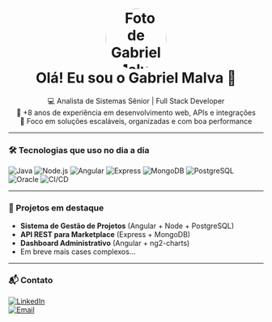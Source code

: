 <h1 align="center">
  <img src="https://avatars.githubusercontent.com/u/YOUR_USER_ID" width="120px;" style="border-radius: 50%" alt="Foto de Gabriel Malva"/>
  <br />
  Olá! Eu sou o Gabriel Malva 👋
</h1>

<p align="center">
  💻 Analista de Sistemas Sênior | Full Stack Developer <br>
  🚀 +8 anos de experiência em desenvolvimento web, APIs e integrações <br>
  📍 Foco em soluções escaláveis, organizadas e com boa performance
</p>

---

### 🛠️ Tecnologias que uso no dia a dia
![Java](https://img.shields.io/badge/Java-ED8B00?style=for-the-badge&logo=java&logoColor=white)
![Node.js](https://img.shields.io/badge/Node.js-339933?style=for-the-badge&logo=nodedotjs&logoColor=white)
![Angular](https://img.shields.io/badge/Angular-DD0031?style=for-the-badge&logo=angular&logoColor=white)
![Express](https://img.shields.io/badge/Express.js-000000?style=for-the-badge&logo=express&logoColor=white)
![MongoDB](https://img.shields.io/badge/MongoDB-47A248?style=for-the-badge&logo=mongodb&logoColor=white)
![PostgreSQL](https://img.shields.io/badge/PostgreSQL-336791?style=for-the-badge&logo=postgresql&logoColor=white)
![Oracle](https://img.shields.io/badge/Oracle-F80000?style=for-the-badge&logo=oracle&logoColor=white)
![CI/CD](https://img.shields.io/badge/CI/CD-0052CC?style=for-the-badge&logo=githubactions&logoColor=white)

---

### 📂 Projetos em destaque
- **Sistema de Gestão de Projetos** (Angular + Node + PostgreSQL)
- **API REST para Marketplace** (Express + MongoDB)
- **Dashboard Administrativo** (Angular + ng2-charts)
- Em breve mais cases complexos...

---

### 📬 Contato
[![LinkedIn](https://img.shields.io/badge/-LinkedIn-blue?style=flat-square&logo=Linkedin&logoColor=white&link=https://www.linkedin.com/in/gabriel-malva)](https://www.linkedin.com/in/gabriel-malva)  
[![Email](https://img.shields.io/badge/-Email-red?style=flat-square&logo=Gmail&logoColor=white&link=mailto:gabrielrossiom@gmail.com)](mailto:gabrielrossiom@gmail.com)

